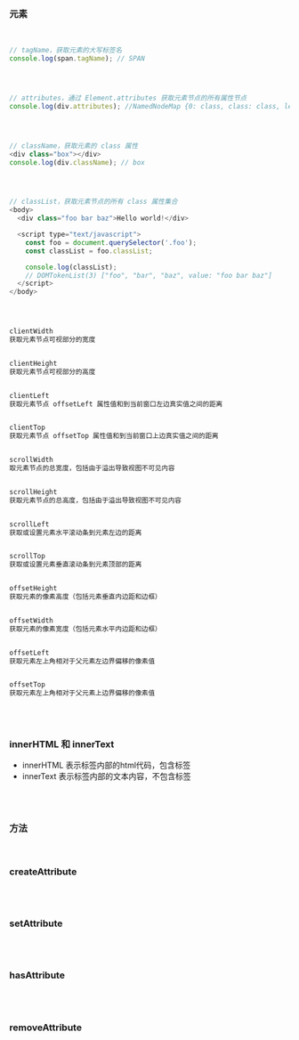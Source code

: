 ### 元素

<br>

```javascript
// tagName，获取元素的大写标签名
console.log(span.tagName); // SPAN




// attributes，通过 Element.attributes 获取元素节点的所有属性节点
console.log(div.attributes); //NamedNodeMap {0: class, class: class, length: 1}




// className，获取元素的 class 属性
<div class="box"></div>
console.log(div.className); // box




// classList，获取元素节点的所有 class 属性集合
<body>
  <div class="foo bar baz">Hello world!</div>

  <script type="text/javascript">
    const foo = document.querySelector('.foo');
    const classList = foo.classList;

    console.log(classList);
    // DOMTokenList(3) ["foo", "bar", "baz", value: "foo bar baz"]
  </script>
</body>




clientWidth
获取元素节点可视部分的宽度


clientHeight
获取元素节点可视部分的高度


clientLeft
获取元素节点 offsetLeft 属性值和到当前窗口左边真实值之间的距离


clientTop
获取元素节点 offsetTop 属性值和到当前窗口上边真实值之间的距离


scrollWidth
取元素节点的总宽度，包括由于溢出导致视图不可见内容


scrollHeight
获取元素节点的总高度，包括由于溢出导致视图不可见内容


scrollLeft
获取或设置元素水平滚动条到元素左边的距离


scrollTop
获取或设置元素垂直滚动条到元素顶部的距离


offsetHeight
获取元素的像素高度（包括元素垂直内边距和边框）


offsetWidth
获取元素的像素宽度（包括元素水平内边距和边框）


offsetLeft
获取元素左上角相对于父元素左边界偏移的像素值


offsetTop
获取元素左上角相对于父元素上边界偏移的像素值
```

<br>

<br>

### innerHTML 和 innerText

- innerHTML 表示标签内部的html代码，包含标签
- innerText 表示标签内部的文本内容，不包含标签


<br>

<br>


### 方法

<br>

### createAttribute




<br>

<br>

### setAttribute



<br>

<br>


### hasAttribute



<br>

<br>


### removeAttribute



<br>

<br>